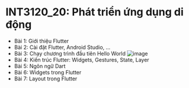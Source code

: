 # INT3120_20: Phát triển ứng dụng di động

- Bài 1: Giới thiệu Flutter
- Bài 2: Cài đặt Flutter, Android Studio, ...
- Bài 3: Chạy chương trình đầu tiên Hello World
![image](https://user-images.githubusercontent.com/63278123/156688738-7050785e-65e9-4ddd-ba7f-7857fa778898.png)
- Bài 4: Kiến trúc Flutter: Widgets, Gestures, State, Layer
- Bài 5: Ngôn ngữ Dart
- Bài 6: Widgets trong Flutter
- Bài 7: Layout trong Flutter
